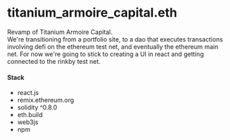# titanium_armoire_capital.eth

<p>
Revamp of Titanium Armoire Capital.<br/>
We're transitioning from a portfolio site, to a dao that executes transactions involving defi on the ethereum test net, and eventually the ethereum main net. For now we're going to stick to creating a UI in react and getting connected to the rinkby test net.
</p>
<h4>Stack</h4>
<ul>
<li>react.js</li>
<li>remix.ethereum.org</li>
<li>solidity ^0.8.0</li>
<li>eth.build</li>
<li>web3js</li>
<li>npm</li>
</ul>
